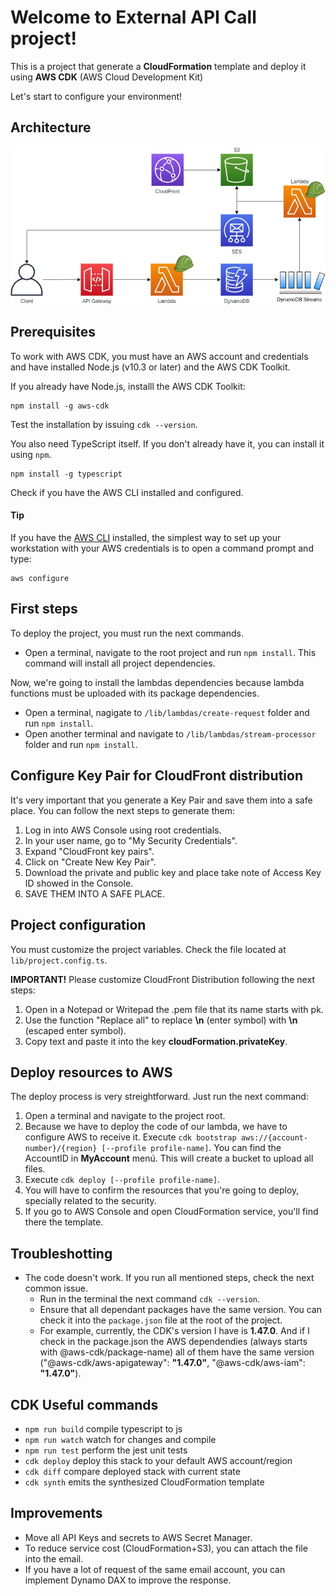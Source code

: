 # Welcome to External API Call project!

This is a project that generate a **CloudFormation** template and deploy it using **AWS CDK** (AWS Cloud Development Kit)

Let's start to configure your environment!

## Architecture

![Solution Architecture](./architecture.jpg)

## Prerequisites

To work with AWS CDK, you must have an AWS account and credentials and have installed Node.js (v10.3 or later) and the AWS CDK Toolkit.

If you already have Node.js, installl the AWS CDK Toolkit:

    npm install -g aws-cdk

Test the installation by issuing `cdk --version`.

You also need TypeScript itself. If you don't already have it, you can install it using `npm`.

    npm install -g typescript

Check if you have the AWS CLI installed and configured.

#### Tip

If you have the [AWS CLI](https://aws.amazon.com/cli/) installed, the simplest way to set up your workstation with your AWS credentials is to open a command prompt and type:

    aws configure

## First steps

To deploy the project, you must run the next commands.

- Open a terminal, navigate to the root project and run `npm install`. This command will install all project dependencies.

Now, we're going to install the lambdas dependencies because lambda functions must be uploaded with its package dependencies.

- Open a terminal, nagigate to `/lib/lambdas/create-request` folder and run `npm install`.
- Open another terminal and navigate to `/lib/lambdas/stream-processor` folder and run `npm install`.

## Configure Key Pair for CloudFront distribution

It's very important that you generate a Key Pair and save them into a safe place. You can follow the next steps to generate them:

1. Log in into AWS Console using root credentials.
2. In your user name, go to "My Security Credentials".
3. Expand "CloudFront key pairs".
4. Click on "Create New Key Pair".
5. Download the private and public key and place take note of Access Key ID showed in the Console.
6. SAVE THEM INTO A SAFE PLACE.

## Project configuration

You must customize the project variables. Check the file located at `lib/project.config.ts`.

**IMPORTANT!** Please customize CloudFront Distribution following the next steps:

1. Open in a Notepad or Writepad the .pem file that its name starts with pk.
2. Use the function "Replace all" to replace **\n** (enter symbol) with **\\n** (escaped enter symbol).
3. Copy text and paste it into the key **cloudFormation.privateKey**.

## Deploy resources to AWS

The deploy process is very streightforward. Just run the next command:

1.  Open a terminal and navigate to the project root.
2.  Because we have to deploy the code of our lambda, we have to configure AWS to receive it. Execute `cdk bootstrap aws://{account-number}/{region} [--profile profile-name]`. You can find the AccountID in **MyAccount** menú. This will create a bucket to upload all files.
3.  Execute `cdk deploy [--profile profile-name]`.
4.  You will have to confirm the resources that you're going to deploy, specially related to the security.
5.  If you go to AWS Console and open CloudFormation service, you'll find there the template.

## Troubleshotting

- The code doesn't work. If you run all mentioned steps, check the next common issue.
  - Run in the terminal the next command `cdk --version`.
  - Ensure that all dependant packages have the same version. You can check it into the `package.json` file at the root of the project.
  - For example, currently, the CDK's version I have is **1.47.0**. And if I check in the package.json the AWS dependendies (always starts with @aws-cdk/package-name) all of them have the same version ("@aws-cdk/aws-apigateway": **"1.47.0"**, "@aws-cdk/aws-iam": **"1.47.0"**).

## CDK Useful commands

- `npm run build` compile typescript to js
- `npm run watch` watch for changes and compile
- `npm run test` perform the jest unit tests
- `cdk deploy` deploy this stack to your default AWS account/region
- `cdk diff` compare deployed stack with current state
- `cdk synth` emits the synthesized CloudFormation template

## Improvements

- Move all API Keys and secrets to AWS Secret Manager.
- To reduce service cost (CloudFormation+S3), you can attach the file into the email.
- If you have a lot of request of the same email account, you can implement Dynamo DAX to improve the response.
